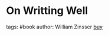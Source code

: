 # On Writting Well

tags: #book
author: William Zinsser
[buy](https://www.amazon.com/Writing-Well-Classic-Guide-Nonfiction/dp/0060891548)
